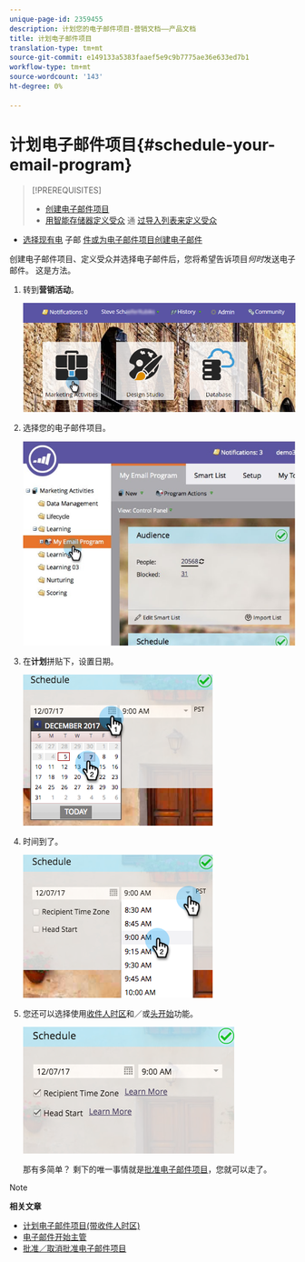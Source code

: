 ```yaml
---
unique-page-id: 2359455
description: 计划您的电子邮件项目-营销文档——产品文档
title: 计划电子邮件项目
translation-type: tm+mt
source-git-commit: e149133a5383faaef5e9c9b7775ae36e633ed7b1
workflow-type: tm+mt
source-wordcount: '143'
ht-degree: 0%

---
```



# 计划电子邮件项目{#schedule-your-email-program}

>[!PREREQUISITES]
>
>* [创建电子邮件项目](../../../../product-docs/email-marketing/email-programs/creating-an-email-program/create-an-email-program.md)
>* [用智能存储器定义受众](../../../../product-docs/email-marketing/email-programs/managing-people-in-email-programs/define-an-audience-with-a-smart-list.md) 通 [过导入列表来定义受众](../../../../product-docs/email-marketing/email-programs/managing-people-in-email-programs/define-an-audience-by-importing-a-list.md)

   >
   >
* [选择现有电](choose-an-existing-email.md) 子邮 [件或为电子邮件项目创建电子邮件](create-an-email-for-an-email-program.md)

>



创建电子邮件项目、定义受众并选择电子邮件后，您将希望告诉项目&#x200B;*何时*&#x200B;发送电子邮件。 这是方法。

1. 转到&#x200B;**营销活动**。

   ![](assets/login-marketing-activities-1.png)

1. 选择您的电子邮件项目。

   ![](assets/selectemailprogram-1.jpg)

1. 在&#x200B;**计划**&#x200B;拼贴下，设置日期。

   ![](assets/image2017-12-5-14-3a4-3a28.png)

1. 时间到了。

   ![](assets/image2017-12-5-14-3a3-3a58.png)

1. 您还可以选择使用[收件人时区](scheduling-with-recipient-time-zone/schedule-email-programs-with-recipient-time-zone.md)和／或[头开始](head-start-for-email-programs.md)功能。

   ![](assets/image2017-12-5-14-3a3-3a12.png)

   那有多简单？ 剩下的唯一事情就是[批准电子邮件项目](approve-unapprove-an-email-program.md)，您就可以走了。

>[!NOTE]
>
>**相关文章**
>
>* [计划电子邮件项目(带收件人时区)](scheduling-with-recipient-time-zone/schedule-email-programs-with-recipient-time-zone.md)
>* [电子邮件开始主管](head-start-for-email-programs.md)
>* [批准／取消批准电子邮件项目](approve-unapprove-an-email-program.md)

>



